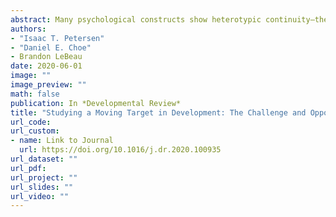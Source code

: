 ```yaml
---
abstract: Many psychological constructs show heterotypic continuity—their behavioral manifestations change with development but their meaning remains the same (e.g., externalizing problems). However, research has paid little attention to how to account for heterotypic continuity. Conceptual and methodological challenges of heterotypic continuity may prevent researchers from examining lengthy developmental spans. Developmental theory requires that measurement accommodate changes in manifestation of constructs. Simulation and empirical work demonstrate that failure to account for heterotypic continuity when collecting or analyzing longitudinal data results in faulty developmental inferences. Accounting for heterotypic continuity may require using different measures across time with approaches that link measures on a comparable scale. Creating a developmental scale (i.e., developmental scaling) is recommended to link measures across time and account for heterotypic continuity, which is crucial in understanding development across the lifespan. The current synthesized review defines heterotypic continuity, describes how to identify it, and presents solutions to account for it. We note challenges of addressing heterotypic continuity, and propose steps in leveraging opportunities it creates to advance empirical study of development.
authors: 
- "Isaac T. Petersen"
- "Daniel E. Choe"
- Brandon LeBeau
date: 2020-06-01
image: ""
image_preview: ""
math: false
publication: In *Developmental Review*
title: "Studying a Moving Target in Development: The Challenge and Opportunity of Heterotypic Continuity"
url_code: 
url_custom:
- name: Link to Journal
  url: https://doi.org/10.1016/j.dr.2020.100935
url_dataset: ""
url_pdf: 
url_project: ""
url_slides: ""
url_video: ""
---
```

